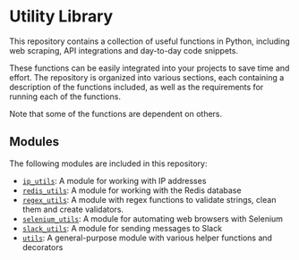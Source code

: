# Utility Library

This repository contains a collection of useful functions in Python, including web scraping, API integrations and day-to-day code snippets.

These functions can be easily integrated into your projects to save time and effort. The repository is organized into various sections, each containing a description of the functions included, as well as the requirements for running each of the functions.

Note that some of the functions are dependent on others.

## Modules

The following modules are included in this repository:

- [`ip_utils`](ip_utils/): A module for working with IP addresses
- [`redis_utils`](redis_utils/): A module for working with the Redis database
- [`regex_utils`](regex_utils/): A module with regex functions to validate strings, clean them and create validators.
- [`selenium_utils`](selenium_utils/): A module for automating web browsers with Selenium
- [`slack_utils`](slack_utils/): A module for sending messages to Slack
- [`utils`](utils/): A general-purpose module with various helper functions and decorators

